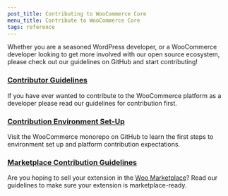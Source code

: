 ```yaml
---
post_title: Contributing to WooCommerce Core
menu_title: Contribute to WooCommerce Core
tags: reference
---
```


Whether you are a seasoned WordPress developer, or a WooCommerce developer looking to get more involved with our open source ecosystem, please check out our guidelines on GitHub and start contributing!

### [Contributor Guidelines](https://github.com/woocommerce/woocommerce/blob/trunk/.github/CONTRIBUTING.md)

If you have ever wanted to contribute to the WooCommerce platform as a developer please read our guidelines for contribution first.

### [Contribution Environment Set-Up](https://github.com/woocommerce/woocommerce/tree/trunk)

Visit the WooCommerce monorepo on GitHub to learn the first steps to environment set up and platform contribution expectations.

### [Marketplace Contribution Guidelines](https://woo.com/document/marketplace-overview/)

Are you hoping to sell your extension in the [Woo Marketplace](https://woo.com/marketplace/)? Read our guidelines to make sure your extension is marketplace-ready.
